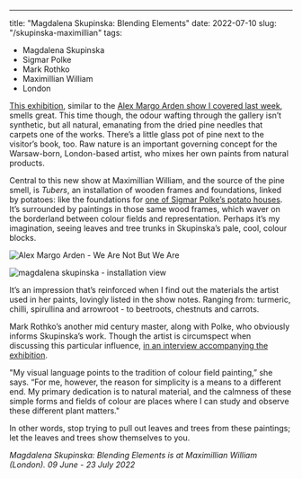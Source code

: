 ---
title: "Magdalena Skupinska: Blending Elements"
date: 2022-07-10
slug: "/skupinska-maximillian"
tags:
  - Magdalena Skupinska
  - Sigmar Polke
  - Mark Rothko
  - Maximillian William
  - London

[This exhibition](https://maximillianwilliam.com/exhibition/blending-elements/), similar to the [Alex Margo Arden show I covered last week](/arden-frederick), smells great. This time though, the odour wafting through the gallery isn’t synthetic, but all natural, emanating from the dried pine needles that carpets one of the works. There’s a little glass pot of pine next to the visitor’s book, too. Raw nature is an important governing concept for the Warsaw-born, London-based artist, who mixes her own paints from natural products.

Central to this new show at Maximillian William, and the source of the pine smell, is *Tubers*, an installation of wooden frames and foundations, linked by potatoes: like the foundations for [one of Sigmar Polke’s potato houses](/polke-werner). It’s surrounded by paintings in those same wood frames, which waver on the borderland between colour fields and representation. Perhaps it’s my imagination, seeing leaves and tree trunks in Skupinska’s pale, cool, colour blocks.

![Alex Margo Arden - We Are Not But We Are](/arden-frederick-2.jpeg)

![magdalena skupinska - installation view](/skupinska-maximillian-1.jpeg)

It’s an impression that’s reinforced when I find out the materials the artist used in her paints, lovingly listed in the show notes. Ranging from: turmeric, chilli, spirullina and arrowroot - to beetroots, chestnuts and carrots.

Mark Rothko’s another mid century master, along with Polke, who obviously informs Skupinska’s work. Though the artist is circumspect when discussing this particular influence, [in an interview accompanying the exhibition](https://maximillianwilliam.com/wp-content/uploads/2022/07/Magdalena-Skupsinska-and-Gina-Buenfeld-Murley.pdf).

"My visual language points to the tradition of colour field painting,” she says. “For me, however, the reason for simplicity is a means to a different end. My primary dedication is to natural material, and the calmness of these simple forms and fields of colour are places where I can study and observe these different plant matters."

In other words, stop trying to pull out leaves and trees from these paintings; let the leaves and trees show themselves to you.

*Magdalena Skupinska: Blending Elements is at Maximillian William (London). 09 June - 23 July 2022*
